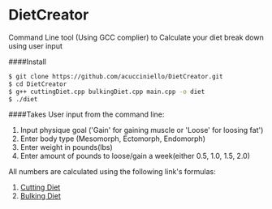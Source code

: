 # DietCreator
Command Line tool (Using GCC complier) to Calculate your diet break down using user input

####Install  
```sh
$ git clone https://github.com/acucciniello/DietCreator.git  
$ cd DietCreator  
$ g++ cuttingDiet.cpp bulkingDiet.cpp main.cpp -o diet
$ ./diet
```

####Takes User input from the command line:
1. Input physique goal ('Gain' for gaining muscle or 'Loose' for loosing fat')
2. Enter body type (Mesomorph, Ectomorph, Endomorph)
3. Enter weight in pounds(lbs)
4. Enter amount of pounds to loose/gain a week(either 0.5, 1.0, 1.5, 2.0) 


All numbers are calculated using the following link's formulas:

1. [Cutting Diet](http://www.simplyshredded.com/layne-norton-the-most-effective-cutting-diet.html)
2. [Bulking Diet](http://sefnach.com/index/the_ultimate_bulking_guide_for_maximum_muscle_gains_written_by_chris_martinez/0-52)

